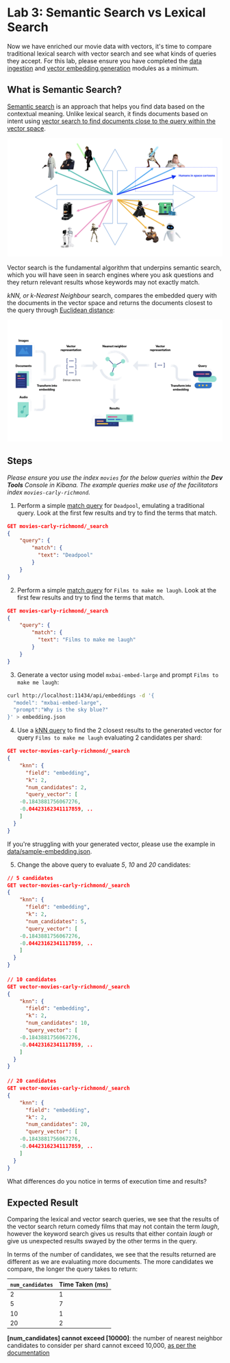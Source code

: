 # Lab 3: Semantic Search vs Lexical Search

Now we have enriched our movie data with vectors, it's time to compare traditional lexical search with vector search and see what kinds of queries they accept. For this lab, please ensure you have completed the [data ingestion](./1-data-ingestion) and [vector embedding generation](./2-vector-embeddings) modules as a minimum.

## What is Semantic Search?

[Semantic search](https://www.elastic.co/guide/en/elasticsearch/reference/current/semantic-search.html) is an approach that helps you find data based on the contextual meaning. Unlike lexical search, it finds documents based on intent using [vector search to find documents close to the query within the vector space](./2-vector-embeddings.md).

![Star Wars Sample Vector Space](./screenshots/3/lab-3-query-in-vector-space.png)

Vector search is the fundamental algorithm that underpins semantic search, which you will have seen in search engines where you ask questions and they return relevant results whose keywords may not exactly match. 

*kNN, or k-Nearest Neighbour* search, compares the embedded query with the documents in the vector space and returns the documents closest to the query through [Euclidean distance](https://en.wikipedia.org/wiki/Euclidean_distance):

![kNN search overview](./screenshots/3/lab-3-knn-search-overview.png)

## Steps

*Please ensure you use the index `movies` for the below queries within the **Dev Tools** Console in Kibana. The example queries make use of the facilitators index `movies-carly-richmond`.*

1. Perform a simple [match query](https://www.elastic.co/guide/en/elasticsearch/reference/current/query-dsl-match-query.html) for `Deadpool`, emulating a traditional query. Look at the first few results and try to find the terms that match. 

```json
GET movies-carly-richmond/_search
{
    "query": {
        "match": {
          "text": "Deadpool"
        }
    }
}
```

2. Perform a simple [match query](https://www.elastic.co/guide/en/elasticsearch/reference/current/query-dsl-match-query.html) for `Films to make me laugh`. Look at the first few results and try to find the terms that match. 

```json
GET movies-carly-richmond/_search
{
    "query": {
        "match": {
          "text": "Films to make me laugh"
        }
    }
}
```

3. Generate a vector using model `mxbai-embed-large` and prompt `Films to make me laugh`:

```zsh
curl http://localhost:11434/api/embeddings -d '{
  "model": "mxbai-embed-large",
  "prompt":"Why is the sky blue?"
}' > embedding.json
```

4. Use a [kNN query](https://www.elastic.co/guide/en/elasticsearch/reference/8.12/query-dsl-knn-query.html) to find the 2 closest results to the generated vector for query `Films to make me laugh` evaluating 2 candidates per shard:

```json
GET vector-movies-carly-richmond/_search
{
    "knn": {
      "field": "embedding",
      "k": 2,
      "num_candidates": 2,
      "query_vector": [
    -0.1843881756067276,
    -0.04423162341117859, ..
    ]
  }
}
```

If you're struggling with your generated vector, please use the example in [data/sample-embedding.json](../movie-rag/src/ingestion/data/sample-embedding.json).

5. Change the above query to evaluate *5*, *10* and *20* candidates: 

```json
// 5 candidates
GET vector-movies-carly-richmond/_search
{
    "knn": {
      "field": "embedding",
      "k": 2,
      "num_candidates": 5,
      "query_vector": [
    -0.1843881756067276,
    -0.04423162341117859, ..
    ]
  }
}

// 10 candidates
GET vector-movies-carly-richmond/_search
{
    "knn": {
      "field": "embedding",
      "k": 2,
      "num_candidates": 10,
      "query_vector": [
    -0.1843881756067276,
    -0.04423162341117859, ..
    ]
  }
}

// 20 candidates
GET vector-movies-carly-richmond/_search
{
    "knn": {
      "field": "embedding",
      "k": 2,
      "num_candidates": 20,
      "query_vector": [
    -0.1843881756067276,
    -0.04423162341117859, ..
    ]
  }
}
```

What differences do you notice in terms of execution time and results?

## Expected Result

Comparing the lexical and vector search queries, we see that the results of the vector search return comedy films that may not contain the term *laugh*, however the keyword search gives us results that either contain *laugh* or give us unexpected results swayed by the other terms in the query.

In terms of the number of candidates, we see that the results returned are different as we are evaluating more documents. The more candidates we compare, the longer the query takes to return: 
  
| `num_candidates` | Time Taken (ms) |
| ---------------- | --------------- |
| 2                | 1               |
| 5                | 7               |
| 10               | 1               |
| 20               | 2               |

**[num_candidates] cannot exceed [10000]**: the number of nearest neighbor candidates to consider per shard cannot exceed 10,000, [as per the documentation](https://www.elastic.co/guide/en/elasticsearch/reference/current/knn-search-api.html)